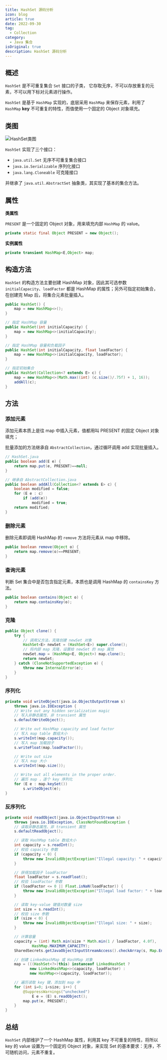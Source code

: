 ```yaml
---
title: HashSet 源码分析
icon: blog
article: true
date: 2022-09-30
tag:
  - Collection
category:
  - Java 集合
isOriginal: true
description: HashSet 源码分析
---
```


## 概述

`HashSet` 是不可重复集合 `Set` 接口的子类， 它存取无序，不可以存放重复的元素，不可以用下标对元素进行操作。

`HashSet` 是基于 `HashMap` 实现的，底层采用 `HashMap` 来保存元素，利用了 `HashMap` **key** 不可重复的特性，而值使用一个固定的 Object 对象填充。

## 类图

![HashSet类图](https://cdn.jsdelivr.net/gh/alexchen68/images@master/blog/java/hashset_class.png)

`HashSet` 实现了三个接口：

* `java.util.Set` 无序不可重复集合接口
* `java.io.Serializable` 序列化接口
* `java.lang.Cloneable` 可克隆接口

并继承了 `java.util.AbstractSet` 抽象类，其实现了基本的集合方法。

## 属性

**类属性**

`PRESENT` 是一个固定的 Object 对象，用来填充内部 `HashMap` 的 value。

```java
private static final Object PRESENT = new Object();
```

**实例属性**

```java
private transient HashMap<E,Object> map;
```

## 构造方法

`HashSet` 的构造方法主要创建 HashMap 对象，因此其可选参数 `initialCapacity`、`loadFactor` 都是 HashMap 的属性；另外可指定初始集合，在创建完 Map 后，将集合元素批量插入。

```java
public HashSet() {
    map = new HashMap<>();
}

// 指定 HashMap 容量
public HashSet(int initialCapacity) {
    map = new HashMap<>(initialCapacity);
}

// 指定 HashMap 容量和负载因子
public HashSet(int initialCapacity, float loadFactor) {
    map = new HashMap<>(initialCapacity, loadFactor);
}

// 指定初始集合
public HashSet(Collection<? extends E> c) {
    map = new HashMap<>(Math.max((int) (c.size()/.75f) + 1, 16));
    addAll(c);
}
```

##  方法

### 添加元素

添加元素本质上是往 map 中插入元素，值都用叫 PRESENT 的固定 Object 对象填充；

批量添加的方法继承自 `AbstractCollection`，通过循环调用 add 实现批量插入。

```java
// HashSet.java
public boolean add(E e) {
    return map.put(e, PRESENT)==null;
}

// 继承自 AbstractCollection.java
public boolean addAll(Collection<? extends E> c) {
    boolean modified = false;
    for (E e : c)
        if (add(e))
            modified = true;
    return modified;
}
```

### 删除元素

删除元素即调用 HashMap 的 `remove` 方法将元素从 map 中移除。

```java
public boolean remove(Object o) {
    return map.remove(o)==PRESENT;
}
```

### 查询元素

判断 Set 集合中是否包含指定元素，本质也是调用 HashMap 的 `containsKey` 方法。

```java
public boolean contains(Object o) {
    return map.containsKey(o);
}
```

### 克隆

```java
public Object clone() {
    try {
        // 调用父方法，克隆创建 newSet 对象
        HashSet<E> newSet = (HashSet<E>) super.clone();
        // 将内部 map 克隆，设置给 newSet 的 map 属性
        newSet.map = (HashMap<E, Object>) map.clone();
        return newSet;
    } catch (CloneNotSupportedException e) {
        throw new InternalError(e);
    }
}
```

### 序列化

```java
private void writeObject(java.io.ObjectOutputStream s)
    throws java.io.IOException {
    // Write out any hidden serialization magic
    // 写入非静态属性、非 transient 属性
    s.defaultWriteObject();

    // Write out HashMap capacity and load factor
    // 写入 map table 数组大小
    s.writeInt(map.capacity());
    // 写入 map 加载因子
    s.writeFloat(map.loadFactor());

    // Write out size
    // 写入 map 大小
    s.writeInt(map.size());

    // Write out all elements in the proper order.
    // 遍历 map ，逐个 key 序列化
    for (E e : map.keySet())
        s.writeObject(e);
}
```

### 反序列化

```java
private void readObject(java.io.ObjectInputStream s)
    throws java.io.IOException, ClassNotFoundException {
    // 读取非静态属性、非 transient 属性
    s.defaultReadObject();

    // 读取 HashMap table 数组大小
    int capacity = s.readInt();
    // 校验 capacity 参数
    if (capacity < 0) {
        throw new InvalidObjectException("Illegal capacity: " + capacity);
    }

    // 获得加载因子 loadFactor
    float loadFactor = s.readFloat();
    // 校验 loadFactor 参数
    if (loadFactor <= 0 || Float.isNaN(loadFactor)) {
        throw new InvalidObjectException("Illegal load factor: " + loadFactor);
    }

    // 读取 key-value 键值对数量 size
    int size = s.readInt();
    // 校验 size 参数
    if (size < 0) {
        throw new InvalidObjectException("Illegal size: " + size);
    }

    // 计算容量
    capacity = (int) Math.min(size * Math.min(1 / loadFactor, 4.0f),
            HashMap.MAXIMUM_CAPACITY);
    SharedSecrets.getJavaObjectInputStreamAccess().checkArray(s, Map.Entry[].class, HashMap.tableSizeFor(capacity));

    // 创建 LinkedHashMap 或 HashMap 对象
    map = (((HashSet<?>)this) instanceof LinkedHashSet ?
           new LinkedHashMap<>(capacity, loadFactor) :
           new HashMap<>(capacity, loadFactor));

    // 遍历读取 key 键，添加到 map 中
    for (int i=0; i<size; i++) {
        @SuppressWarnings("unchecked")
            E e = (E) s.readObject();
        map.put(e, PRESENT);
    }
}
```

## 总结

`HashSet` 内部维护了一个 HashMap 属性，利用其 key 不可重复的特性，将所以 key 的 value 设置为一个固定的 Object 对象，来实现 Set 的基本要求：无序，不可随机访问，元素不重复。